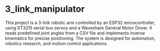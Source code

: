 # 3_link_manipulator
This project is a 3-link robotic arm controlled by an ESP32 microcontroller, using ST3215 serial bus servos and a Waveshare General Motor Driver. It reads predefined joint angles from a CSV file and implements inverse kinematics for precise positioning. The system is designed for automation, robotics research, and motion control applications.
